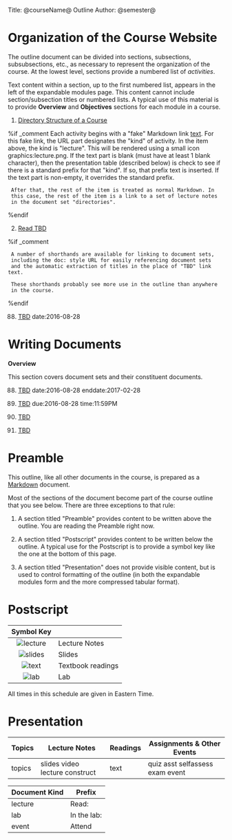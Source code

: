 Title: @courseName@ Outline
Author: @semester@



<!-- Items can be dated in several fashions by including a date and/or time in the
     the text of the item description, outside of any link. Dates are written
     in the format YYYY-MM-DD. If exporting the website as a Blackboard package, these
     dates and times can be copied directly into the Bb calendar.
     
     date:2016-05-21    A simple date, formatted as (05/21/2016)
     due:2016-05-21     Formatted as (Due: 05/21/2016)
     time:7:30PM        Combines with date: as (05/21/2016 07:30PM) or with 
                        due: as (Due: 05/21/2016 07:30PM) 
     time:7:30-8:30PM   Combines with date: as (05/21/2016 07:30-8:30PM)
     enddate:2016-05-24 Combines with date: as  (05/21/2016-05/24/2016) Cannot combine
                        with a time:

-->

# Organization of the Course Website

The outline document can be divided into sections, subsections,
subsubsections, etc., as necessary to represent the 
organization of the course.  At the lowest level, sections provide a
numbered list of _activities_. 

Text content within a section, up to the first numbered list, appears
in the left of the expandable modules page.  This content cannot include
section/subsection titles or numbered lists. A typical use of this material
is to provide **Overview** and **Objectives** sections for each module in
a course.

<!-- The first numbered list in a section begins the activities list
     of a module.  
     
     You can have more than one list, if you want to break the activities 
     apart into topics
     
     -->

1. [ ](lecture) [Directory Structure of a Course](doc:courseWebsite)

%if _comment
     Each activity begins with a "fake" Markdown link [text](url).
     For this fake link, the URL part designates the "kind" of activity.
     In the item above, the kind is "lecture". This will be rendered using 
     a small icon graphics:lecture.png. If the text part is blank (must
     have at least 1 blank character), then
     the presentation table (described below) is check to see if there
     is a standard prefix for that "kind". If so, that prefix text is
     inserted. If the text part is non-empty, it overrides the
     standard prefix.  

     After that, the rest of the item is treated as normal Markdown. In
     this case, the rest of the item is a link to a set of lecture notes
     in the document set "directories".   

%endif

2. [Read ](lab) [TBD](doc:usingGradle)

%if _comment

     A number of shorthands are available for linking to document sets,
     including the doc: style URL for easily referencing document sets
     and the automatic extraction of titles in the place of "TBD" link text.
     
     These shorthands probably see more use in the outline than anywhere
     in the course.  

%endif


88. [ ](lab) [TBD](doc:courseConfiguration) date:2016-08-28

<!-- Like all numbered lists in Markdown, the actual numbers don't matter. -->




# Writing Documents

**Overview**

This section covers document sets and their constituent documents.


88. [ ](lecture) [TBD](doc:markdown) date:2016-08-28 enddate:2017-02-28

88. [ ](lecture) [TBD](doc:urlShortcuts) due:2016-08-28 time:11:59PM

88. [ ](lecture) [TBD](doc:configuringDocumentSets)

88. [ ](lecture) [TBD](doc:outlineAndNavigation)


# Preamble

This outline, like all other documents in the course, is prepared as a
[Markdown](https://en.wikipedia.org/wiki/Markdown) document.

Most of the sections of the document become part of the course outline
that you see below. There are three exceptions to that rule:

1. A section titled "Preamble" provides content to be written above the 
   outline. You are reading the Preamble right now.
   
2. A section titled "Postscript" provides content to be written below the 
   outline. A typical use for the Postscript is to provide a symbol key like
   the one at the bottom of this page.
   
3. A section titled "Presentation" does not provide visible content, but is
   used to control formatting of the outline (in both the expandable modules
   form and the more compressed tabular format).   

# Postscript


| Symbol Key ||
|:-----------------------------------------------:|:------------------| 
| <img alt="lecture" src="graphics:lecture.png"/> | Lecture Notes     |
| <img alt="slides" src="graphics:slides.png"/>   | Slides            |
| <img alt="text" src="graphics:text.png"/>       | Textbook readings |
| <img alt="lab" src="graphics:lab.png"/>         | Lab               |

All times in this schedule are given in Eastern Time.

# Presentation


<!-- The first table controls the number of columns in the table view and
     the arrangement of items within those columns -->

| Topics | Lecture Notes | Readings | Assignments & Other Events |
|--------|---------------|----------|----------------------------|
| topics | slides video lecture construct | text | quiz asst selfassess exam event |


<!-- The second table controls prefix wording inserted before items in the moules view. -->

| Document Kind | Prefix        |
|---------------|---------------|
| lecture       | Read:         |
| lab           | In the lab:   |
| event         | Attend        |
 
